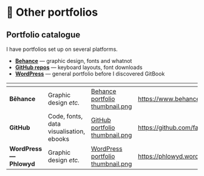 # 📂 Other portfolios

## Portfolio catalogue

I have portfolios set up on several platforms.

* [**Behance**](https://www.behance.net/Farran) — graphic design, fonts and whatnot&#x20;
* [**GitHub repos**](https://github.com/fazzaan) — keyboard layouts, font downloads&#x20;
* [**WordPress**](https://phlowyd.wordpress.com/portfolio/) — general portfolio before I discovered GitBook&#x20;

<table data-view="cards"><thead><tr><th></th><th></th><th data-hidden data-card-cover data-type="files"></th><th data-hidden data-card-target data-type="content-ref"></th></tr></thead><tbody><tr><td><strong>Bēhance</strong></td><td>Graphic design <em>etc.</em> </td><td><a href="../.gitbook/assets/Behance portfolio thumbnail.png">Behance portfolio thumbnail.png</a></td><td><a href="https://www.behance.net/Farran">https://www.behance.net/Farran</a></td></tr><tr><td><strong>GitHub</strong></td><td>Code, fonts, data visualisation, ebooks</td><td><a href="../.gitbook/assets/GitHub portfolio thumbnail.png">GitHub portfolio thumbnail.png</a></td><td><a href="https://github.com/fazzaan">https://github.com/fazzaan</a></td></tr><tr><td><strong>WordPress — Phlowyd</strong></td><td>Graphic design <em>etc.</em> </td><td><a href="../.gitbook/assets/WordPress portfolio thumbnail.png">WordPress portfolio thumbnail.png</a></td><td><a href="https://phlowyd.wordpress.com/portfolio/">https://phlowyd.wordpress.com/portfolio/</a></td></tr></tbody></table>

